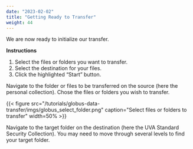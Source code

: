 ```yaml
---
date: "2023-02-02"
title: "Getting Ready to Transfer"
weight: 44
---
```


We are now ready to initialize our transfer.

**Instructions**

1. Select the files or folders you want to transfer.
2. Select the destination for your files.
3. Click the highlighted “Start” button.

Navigate to the folder or files to be transferred on the source (here the personal collection).  Chose the files or folders you wish to transfer.

{{< figure src="/tutorials/globus-data-transfer/imgs/globus_select_folder.png" caption="Select files or folders to transfer" width=50% >}}

Navigate to the target folder on the destination (here the UVA Standard Security Collection).  You may need to move through several levels to find your target folder.
